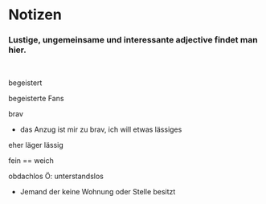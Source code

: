 # **Notizen**

### Lustige, ungemeinsame und interessante adjective findet man hier.  

<br>

begeistert 

begeisterte Fans    

brav
- das Anzug ist mir zu brav, ich will etwas lässiges

eher läger
lässig

fein == weich

obdachlos Ö:  unterstandslos
- Jemand der keine Wohnung oder Stelle besitzt